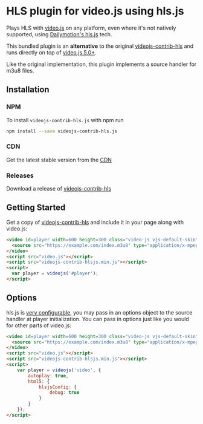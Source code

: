 # HLS plugin for video.js using hls.js
Plays HLS with [video.js](https://github.com/videojs/video.js) on any platform, even where it's not natively supported, using [Dailymotion's hls.js](https://github.com/dailymotion/hls.js) tech.

This bundled plugin is an **alternative** to the original [videojs-contrib-hls](https://github.com/videojs/videojs-contrib-hls) and runs directly on top of [video.js 5.0+](https://github.com/videojs/video.js).

Like the original implementation, this plugin implements a source handler for m3u8 files.

## Installation
### NPM
To install `videojs-contrib-hls.js` with npm run

```bash
npm install --save videojs-contrib-hls.js
```

### CDN
Get the latest stable version from the [CDN](https://unpkg.com/videojs-contrib-hls.js)

### Releases
Download a release of [videojs-contrib-hls](https://github.com/peer5/videojs-contrib-hls.js/releases)

## Getting Started
Get a copy of [videojs-contrib-hls](#installation) and include it in your page along with video.js:

```html
<video id=player width=600 height=300 class="video-js vjs-default-skin" controls>
  <source src="https://example.com/index.m3u8" type="application/x-mpegURL">
</video>
<script src="video.js"></script>
<script src="videojs-contrib-hlsjs.min.js"></script>
<script>
  var player = videojs('#player');
</script>
```

## Options
hls.js is [very configurable](https://github.com/dailymotion/hls.js/blob/master/API.md#fine-tuning), you may pass in an options object to the source handler at player initialization. You can pass in options just like you would for other parts of video.js:

``` html
<video id=player width=600 height=300 class="video-js vjs-default-skin" controls>
  <source src="https://example.com/index.m3u8" type="application/x-mpegURL">
</video>
<script src="video.js"></script>
<script src="videojs-contrib-hlsjs.min.js"></script>
<script>
    var player = videojs('video', {
        autoplay: true,
        html5: {
            hlsjsConfig: {
                debug: true
            }
        }
    });
</script>
```
